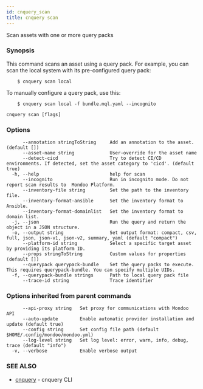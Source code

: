 ```yaml
---
id: cnquery_scan
title: cnquery scan
---
```


Scan assets with one or more query packs

### Synopsis

This command scans an asset using a query pack. For example, you can scan
the local system with its pre-configured query pack:

    	$ cnquery scan local

To manually configure a query pack, use this:

    	$ cnquery scan local -f bundle.mql.yaml --incognito

```
cnquery scan [flags]
```

### Options

```
      --annotation stringToString     Add an annotation to the asset. (default [])
      --asset-name string             User-override for the asset name
      --detect-cicd                   Try to detect CI/CD environments. If detected, set the asset category to 'cicd'. (default true)
  -h, --help                          help for scan
      --incognito                     Run in incognito mode. Do not report scan results to  Mondoo Platform.
      --inventory-file string         Set the path to the inventory file.
      --inventory-format-ansible      Set the inventory format to Ansible.
      --inventory-format-domainlist   Set the inventory format to domain list.
  -j, --json                          Run the query and return the object in a JSON structure.
  -o, --output string                 Set output format: compact, csv, full, json, json-v1, json-v2, summary, yaml (default "compact")
      --platform-id string            Select a specific target asset by providing its platform ID.
      --props stringToString          Custom values for properties (default [])
      --querypack querypack-bundle    Set the query packs to execute. This requires querypack-bundle. You can specify multiple UIDs.
  -f, --querypack-bundle strings      Path to local query pack file
      --trace-id string               Trace identifier
```

### Options inherited from parent commands

```
      --api-proxy string   Set proxy for communications with Mondoo API
      --auto-update        Enable automatic provider installation and update (default true)
      --config string      Set config file path (default $HOME/.config/mondoo/mondoo.yml)
      --log-level string   Set log level: error, warn, info, debug, trace (default "info")
  -v, --verbose            Enable verbose output
```

### SEE ALSO

- [cnquery](cnquery.md) - cnquery CLI
